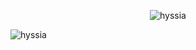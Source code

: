 <center><p><img align="center" src="https://github-readme-streak-stats.herokuapp.com/?user=hyssia&" alt="hyssia" /></p></center>

<p><img align="left" src="https://github-readme-stats.vercel.app/api/top-langs?username=hyssia&show_icons=true&locale=en&layout=compact" alt="hyssia" /></p>
